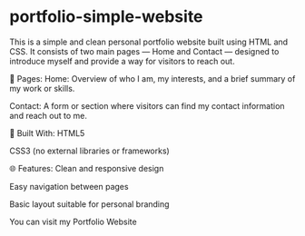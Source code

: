 # portfolio-simple-website

This is a simple and clean personal portfolio website built using HTML and CSS. It consists of two main pages — Home and Contact — designed to introduce myself and provide a way for visitors to reach out.

📄 Pages:
Home: Overview of who I am, my interests, and a brief summary of my work or skills.

Contact: A form or section where visitors can find my contact information and reach out to me.

🔧 Built With:
HTML5

CSS3 (no external libraries or frameworks)

🌐 Features:
Clean and responsive design

Easy navigation between pages

Basic layout suitable for personal branding

You can visit my Portfolio Website

